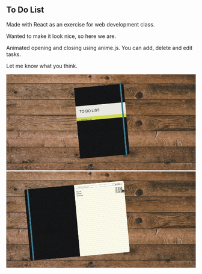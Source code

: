 ## To Do List

Made with React as an exercise for web development class.

Wanted to make it look nice, so here we are.

Animated opening and closing using anime.js.
You can add, delete and edit tasks.

Let me know what you think.

![Screenshot](./Screenshot.png)
![Screenshot](./Screenshot2.png)





